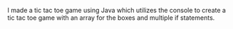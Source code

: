 I made a tic tac toe game using Java which utilizes the console to create a tic tac toe game with an array for the boxes and multiple if statements. 
